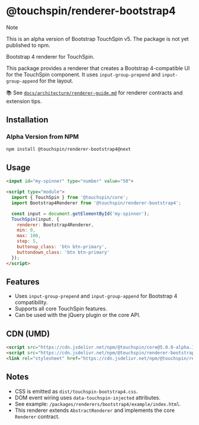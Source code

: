 # @touchspin/renderer-bootstrap4

> [!NOTE]
> This is an alpha version of Bootstrap TouchSpin v5. The package is not yet published to npm.

Bootstrap 4 renderer for TouchSpin.

This package provides a renderer that creates a Bootstrap 4-compatible UI for the TouchSpin component. It uses `input-group-prepend` and `input-group-append` for the layout.

📚 See [`docs/architecture/renderer-guide.md`](../../../docs/architecture/renderer-guide.md) for renderer contracts and extension tips.

## Installation

### Alpha Version from NPM

```bash
npm install @touchspin/renderer-bootstrap4@next
```

## Usage

```html
<input id="my-spinner" type="number" value="50">

<script type="module">
  import { TouchSpin } from '@touchspin/core';
  import Bootstrap4Renderer from '@touchspin/renderer-bootstrap4';

  const input = document.getElementById('my-spinner');
  TouchSpin(input, {
    renderer: Bootstrap4Renderer,
    min: 0,
    max: 100,
    step: 5,
    buttonup_class: 'btn btn-primary',
    buttondown_class: 'btn btn-primary'
  });
</script>
```

## Features

-   Uses `input-group-prepend` and `input-group-append` for Bootstrap 4 compatibility.
-   Supports all core TouchSpin features.
-   Can be used with the jQuery plugin or the core API.

## CDN (UMD)

```html
<script src="https://cdn.jsdelivr.net/npm/@touchspin/core@5.0.0-alpha.1/dist/index.umd.js"></script>
<script src="https://cdn.jsdelivr.net/npm/@touchspin/renderer-bootstrap4@5.0.0-alpha.1/dist/index.umd.js"></script>
<link rel="stylesheet" href="https://cdn.jsdelivr.net/npm/@touchspin/renderer-bootstrap4@5.0.0-alpha.1/dist/touchspin-bootstrap4.css" />
```

## Notes
- CSS is emitted as `dist/touchspin-bootstrap4.css`.
- DOM event wiring uses `data-touchspin-injected` attributes.
- See example: `/packages/renderers/bootstrap4/example/index.html`.
 - This renderer extends `AbstractRenderer` and implements the core `Renderer` contract.
